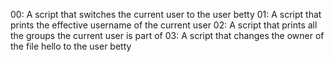 00: A script that switches the current user to the user betty
01: A script that prints the effective username of the current user
02: A script that prints all the groups the current user is part of
03: A script that changes the owner of the file hello to the user betty

